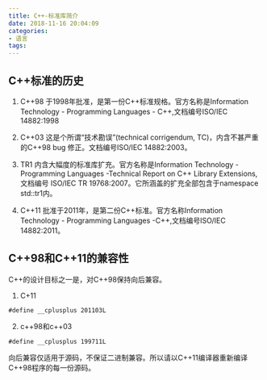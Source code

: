 ```yaml
---
title: C++-标准库简介
date: 2018-11-16 20:04:09
categories:
- 语言
tags:
---
```

## C++标准的历史
1. C++98 
于1998年批准，是第一份C++标准规格。官方名称是Information Technology - Programming Languages - C++,文档编号ISO/IEC 14882:1998

2. C++03 
这是个所谓“技术勘误”(technical corrigendum, TC)，内含不甚严重的C++98 bug 修正。文档编号ISO/IEC 14882:2003。

3. TR1 
内含大幅度的标准库扩充。官方名称是Information Technology - Programming Languages -Technical Report on C++ Library Extensions,文档编号 ISO/IEC TR 19768:2007。它所涵盖的扩充全部包含于namespace std::tr1内。

4. C++11 
批准于2011年，是第二份C++标准。官方名称Information Technology - Programming Languages -C++,文档编号ISO/IEC 14882:2011。

## C++98和C++11的兼容性
C++的设计目标之一是，对C++98保持向后兼容。

1. C+11
```
#define __cplusplus 201103L
```
2. c++98和c++03
```
#define __cplusplus 199711L
```
向后兼容仅适用于源码，不保证二进制兼容。所以请以C++11编译器重新编译C++98程序的每一份源码。
